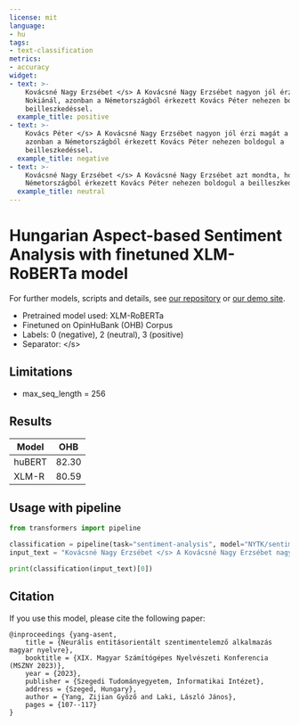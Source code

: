 ```yaml
---
license: mit
language:
- hu
tags:
- text-classification
metrics:
- accuracy
widget:
- text: >-
    Kovácsné Nagy Erzsébet </s> A Kovácsné Nagy Erzsébet nagyon jól érzi magát a
    Nokiánál, azonban a Németországból érkezett Kovács Péter nehezen boldogul a
    beilleszkedéssel.
  example_title: positive
- text: >-
    Kovács Péter </s> A Kovácsné Nagy Erzsébet nagyon jól érzi magát a Nokiánál,
    azonban a Németországból érkezett Kovács Péter nehezen boldogul a
    beilleszkedéssel.
  example_title: negative
- text: >-
    Kovácsné Nagy Erzsébet </s> A Kovácsné Nagy Erzsébet azt mondta, hogy a
    Németországból érkezett Kovács Péter nehezen boldogul a beilleszkedéssel.
  example_title: neutral
---
```


# Hungarian Aspect-based Sentiment Analysis with finetuned XLM-RoBERTa model

For further models, scripts and details, see [our repository](https://github.com/nytud/sentiment-analysis) or [our demo site](https://juniper.nytud.hu/demo/nlp).

  - Pretrained model used: XLM-RoBERTa
  - Finetuned on OpinHuBank (OHB) Corpus
  - Labels: 0 (negative), 2 (neutral), 3 (positive)
  - Separator: \</s\>
  	
## Limitations

- max_seq_length = 256

## Results

| Model | OHB | 
| ------------- | ------------- | 
| huBERT | 82.30  |
| XLM-R | 80.59  |


## Usage with pipeline

```python
from transformers import pipeline

classification = pipeline(task="sentiment-analysis", model="NYTK/sentiment-ohb3-xlm-roberta-hungarian")
input_text = "Kovácsné Nagy Erzsébet </s> A Kovácsné Nagy Erzsébet nagyon jól érzi magát a Nokiánál, azonban a Németországból érkezett Kovács Péter nehezen boldogul a beilleszkedéssel."

print(classification(input_text)[0])
```

## Citation
If you use this model, please cite the following paper:

```
@inproceedings {yang-asent,
    title = {Neurális entitásorientált szentimentelemző alkalmazás magyar nyelvre},
	booktitle = {XIX. Magyar Számítógépes Nyelvészeti Konferencia (MSZNY 2023)},
	year = {2023},
	publisher = {Szegedi Tudományegyetem, Informatikai Intézet},
	address = {Szeged, Hungary},
	author = {Yang, Zijian Győző and Laki, László János},
	pages = {107--117}
}

```